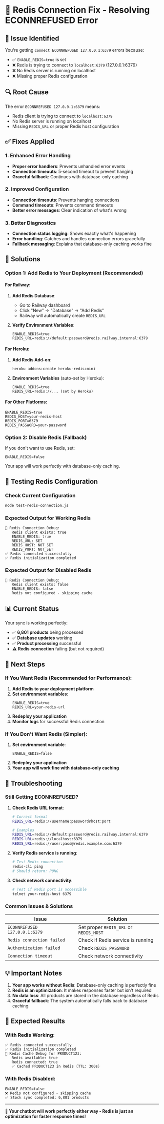 # 🔴 Redis Connection Fix - Resolving ECONNREFUSED Error

## 🚨 **Issue Identified**

You're getting `connect ECONNREFUSED 127.0.0.1:6379` errors because:

- ✅ `ENABLE_REDIS=true` is set
- ❌ Redis is trying to connect to `localhost:6379` (127.0.0.1:6379)
- ❌ No Redis server is running on localhost
- ❌ Missing proper Redis configuration

## 🔍 **Root Cause**

The error `ECONNREFUSED 127.0.0.1:6379` means:
- Redis client is trying to connect to `localhost:6379`
- No Redis server is running on localhost
- Missing `REDIS_URL` or proper Redis host configuration

## ✅ **Fixes Applied**

### 1. **Enhanced Error Handling**
- **Proper error handlers**: Prevents unhandled error events
- **Connection timeouts**: 5-second timeout to prevent hanging
- **Graceful fallback**: Continues with database-only caching

### 2. **Improved Configuration**
- **Connection timeouts**: Prevents hanging connections
- **Command timeouts**: Prevents command timeouts
- **Better error messages**: Clear indication of what's wrong

### 3. **Better Diagnostics**
- **Connection status logging**: Shows exactly what's happening
- **Error handling**: Catches and handles connection errors gracefully
- **Fallback messaging**: Explains that database-only caching works fine

## 🔧 **Solutions**

### **Option 1: Add Redis to Your Deployment (Recommended)**

#### **For Railway:**
1. **Add Redis Database**:
   - Go to Railway dashboard
   - Click "New" → "Database" → "Add Redis"
   - Railway will automatically create `REDIS_URL`

2. **Verify Environment Variables**:
   ```env
   ENABLE_REDIS=true
   REDIS_URL=redis://default:password@redis.railway.internal:6379
   ```

#### **For Heroku:**
1. **Add Redis Add-on**:
   ```bash
   heroku addons:create heroku-redis:mini
   ```

2. **Environment Variables** (auto-set by Heroku):
   ```env
   ENABLE_REDIS=true
   REDIS_URL=redis://... (set by Heroku)
   ```

#### **For Other Platforms:**
```env
ENABLE_REDIS=true
REDIS_HOST=your-redis-host
REDIS_PORT=6379
REDIS_PASSWORD=your-password
```

### **Option 2: Disable Redis (Fallback)**

If you don't want to use Redis, set:
```env
ENABLE_REDIS=false
```

Your app will work perfectly with database-only caching.

## 🧪 **Testing Redis Configuration**

### **Check Current Configuration**
```bash
node test-redis-connection.js
```

### **Expected Output for Working Redis**
```
🔴 Redis Connection Debug:
   Redis client exists: true
   ENABLE_REDIS: true
   REDIS_URL: SET
   REDIS_HOST: NOT_SET
   REDIS_PORT: NOT_SET
✅ Redis connected successfully
✅ Redis initialization completed
```

### **Expected Output for Disabled Redis**
```
🔴 Redis Connection Debug:
   Redis client exists: false
   ENABLE_REDIS: false
   Redis not configured - skipping cache
```

## 📊 **Current Status**

Your sync is working perfectly:
- ✅ **6,801 products** being processed
- ✅ **Database updates** working
- ✅ **Product processing** successful
- ⚠️ **Redis connection** failing (but not required)

## 🎯 **Next Steps**

### **If You Want Redis (Recommended for Performance):**

1. **Add Redis to your deployment platform**
2. **Set environment variables**:
   ```env
   ENABLE_REDIS=true
   REDIS_URL=your-redis-url
   ```
3. **Redeploy your application**
4. **Monitor logs** for successful Redis connection

### **If You Don't Want Redis (Simpler):**

1. **Set environment variable**:
   ```env
   ENABLE_REDIS=false
   ```
2. **Redeploy your application**
3. **Your app will work fine with database-only caching**

## 🚨 **Troubleshooting**

### **Still Getting ECONNREFUSED?**

1. **Check Redis URL format**:
   ```bash
   # Correct format
   REDIS_URL=redis://username:password@host:port
   
   # Examples
   REDIS_URL=redis://default:password@redis.railway.internal:6379
   REDIS_URL=redis://localhost:6379
   REDIS_URL=redis://user:pass@redis.example.com:6379
   ```

2. **Verify Redis service is running**:
   ```bash
   # Test Redis connection
   redis-cli ping
   # Should return: PONG
   ```

3. **Check network connectivity**:
   ```bash
   # Test if Redis port is accessible
   telnet your-redis-host 6379
   ```

### **Common Issues & Solutions**

| Issue | Solution |
|-------|----------|
| `ECONNREFUSED 127.0.0.1:6379` | Set proper `REDIS_URL` or `REDIS_HOST` |
| `Redis connection failed` | Check if Redis service is running |
| `Authentication failed` | Check `REDIS_PASSWORD` |
| `Connection timeout` | Check network connectivity |

## 💡 **Important Notes**

1. **Your app works without Redis**: Database-only caching is perfectly fine
2. **Redis is an optimization**: It makes responses faster but isn't required
3. **No data loss**: All products are stored in the database regardless of Redis
4. **Graceful fallback**: The system automatically falls back to database caching

## 🎉 **Expected Results**

### **With Redis Working:**
```
✅ Redis connected successfully
✅ Redis initialization completed
🔴 Redis Cache Debug for PRODUCT123:
   Redis available: true
   Redis connected: true
   ✅ Cached PRODUCT123 in Redis (TTL: 300s)
```

### **With Redis Disabled:**
```
ENABLE_REDIS=false
❌ Redis not configured - skipping cache
✅ Stock sync completed: 6,801 products
```

---

**🎯 Your chatbot will work perfectly either way - Redis is just an optimization for faster response times!**

